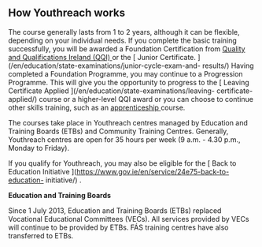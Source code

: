 ##  How Youthreach works

The course generally lasts from 1 to 2 years, although it can be flexible,
depending on your individual needs. If you complete the basic training
successfully, you will be awarded a Foundation Certification from [ Quality
and Qualifications Ireland (QQI) ](http://www.qqi.ie/) or the [ Junior
Certificate. ](/en/education/state-examinations/junior-cycle-exam-and-
results/) Having completed a Foundation Programme, you may continue to a
Progression Programme. This will give you the opportunity to progress to the [
Leaving Certificate Applied ](/en/education/state-examinations/leaving-
certificate-applied/) course or a higher-level QQI award or you can choose to
continue other skills training, such as an [ apprenticeship
](/en/education/further-education-and-training/apprenticeships/) course.

The courses take place in Youthreach centres managed by Education and Training
Boards (ETBs) and Community Training Centres. Generally, Youthreach centres
are open for 35 hours per week (9 a.m. - 4.30 p.m., Monday to Friday).

If you qualify for Youthreach, you may also be eligible for the [ Back to
Education Initiative ](https://www.gov.ie/en/service/24e75-back-to-education-
initiative/) .

**Education and Training Boards**

Since 1 July 2013, Education and Training Boards (ETBs) replaced Vocational
Educational Committees (VECs). All services provided by VECs will continue to
be provided by ETBs. FÁS training centres have also transferred to ETBs.

